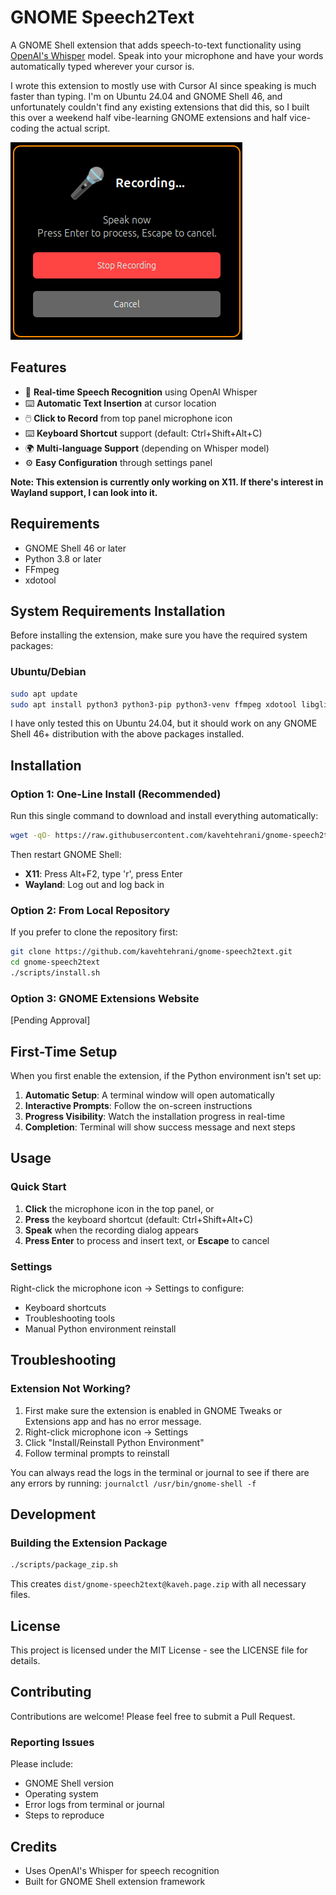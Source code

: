 # GNOME Speech2Text

A GNOME Shell extension that adds speech-to-text functionality using
[OpenAI's Whisper](https://github.com/openai/whisper) model. Speak into your microphone
and have your words automatically typed wherever your cursor is.

I wrote this extension to mostly use with Cursor AI since speaking is much faster than typing. I'm on Ubuntu 24.04 and
GNOME Shell 46, and unfortunately couldn't find any existing extensions that did this, so I built this over a weekend half
vibe-learning GNOME extensions and half vice-coding the actual script.

![recording-modal](./images/recording-modal.png)

## Features

- 🎤 **Real-time Speech Recognition** using OpenAI Whisper
- ⌨️ **Automatic Text Insertion** at cursor location
- 🖱️ **Click to Record** from top panel microphone icon
- ⌨️ **Keyboard Shortcut** support (default: Ctrl+Shift+Alt+C)
- 🌍 **Multi-language Support** (depending on Whisper model)
- ⚙️ **Easy Configuration** through settings panel

**Note: This extension is currently only working on X11. If there's interest in Wayland support, I can look into it.**

## Requirements

- GNOME Shell 46 or later
- Python 3.8 or later
- FFmpeg
- xdotool

## System Requirements Installation

Before installing the extension, make sure you have the required system packages:

### Ubuntu/Debian

```bash
sudo apt update
sudo apt install python3 python3-pip python3-venv ffmpeg xdotool libglib2.0-dev
```

I have only tested this on Ubuntu 24.04, but it should work on any GNOME Shell 46+ distribution with the above packages installed.

## Installation

### Option 1: One-Line Install (Recommended)

Run this single command to download and install everything automatically:

```bash
wget -qO- https://raw.githubusercontent.com/kavehtehrani/gnome-speech2text/main/scripts/install.sh | bash
```

Then restart GNOME Shell:

- **X11**: Press Alt+F2, type 'r', press Enter
- **Wayland**: Log out and log back in

### Option 2: From Local Repository

If you prefer to clone the repository first:

```bash
git clone https://github.com/kavehtehrani/gnome-speech2text.git
cd gnome-speech2text
./scripts/install.sh
```

### Option 3: GNOME Extensions Website

[Pending Approval]

## First-Time Setup

When you first enable the extension, if the Python environment isn't set up:

1. **Automatic Setup**: A terminal window will open automatically
2. **Interactive Prompts**: Follow the on-screen instructions
3. **Progress Visibility**: Watch the installation progress in real-time
4. **Completion**: Terminal will show success message and next steps

## Usage

### Quick Start

1. **Click** the microphone icon in the top panel, or
2. **Press** the keyboard shortcut (default: Ctrl+Shift+Alt+C)
3. **Speak** when the recording dialog appears
4. **Press Enter** to process and insert text, or **Escape** to cancel

### Settings

Right-click the microphone icon → Settings to configure:

- Keyboard shortcuts
- Troubleshooting tools
- Manual Python environment reinstall

## Troubleshooting

### Extension Not Working?

1. First make sure the extension is enabled in GNOME Tweaks or Extensions app and has no error message.
2. Right-click microphone icon → Settings
3. Click "Install/Reinstall Python Environment"
4. Follow terminal prompts to reinstall

You can always read the logs in the terminal or journal to see if there are any errors by running:
`journalctl /usr/bin/gnome-shell -f`

## Development

### Building the Extension Package

```bash
./scripts/package_zip.sh
```

This creates `dist/gnome-speech2text@kaveh.page.zip` with all necessary files.

## License

This project is licensed under the MIT License - see the LICENSE file for details.

## Contributing

Contributions are welcome! Please feel free to submit a Pull Request.

### Reporting Issues

Please include:

- GNOME Shell version
- Operating system
- Error logs from terminal or journal
- Steps to reproduce

## Credits

- Uses OpenAI's Whisper for speech recognition
- Built for GNOME Shell extension framework
